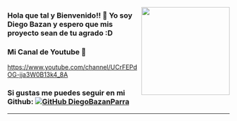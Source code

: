 <img align="right" src="https://user-images.githubusercontent.com/5713670/87202985-820dcb80-c2b6-11ea-9f56-7ec461c497c3.gif" width="200" style="max-width:100%;"></img>
### Hola que tal y Bienvenido!! 👋 Yo soy Diego Bazan y espero que mis proyecto sean de tu agrado  :D <br>
### Mi Canal de Youtube 🔴 <br>
https://www.youtube.com/channel/UCrFEPdOG-jja3W0B13k4_8A 

### Si gustas me puedes seguir en mi Github: [![GitHub DiegoBazanParra](https://img.shields.io/github/followers/DiegoBazanParra?label=follow&style=social)](https://github.com/DiegoBazanParra)
<hr>
